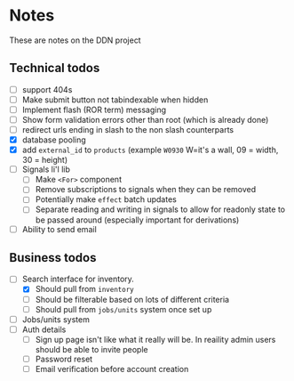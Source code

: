 # Notes

These are notes on the DDN project

## Technical todos
- [ ] support 404s
- [ ] Make submit button not tabindexable when hidden
- [ ] Implement flash (ROR term) messaging
- [ ] Show form validation errors other than root (which is already done)
- [ ] redirect urls ending in slash to the non slash counterparts
- [x] database pooling
- [x] add `external_id` to `products` (example `W0930` W=it's a wall, 09 = width, 30 = height)
- [ ] Signals li'l lib
    - [ ] Make `<For>` component
    - [ ] Remove subscriptions to signals when they can be removed
    - [ ] Potentially make `effect` batch updates
    - [ ] Separate reading and writing in signals to allow for readonly state to be passed around (especially important for derivations)
- [ ] Ability to send email

## Business todos
- [ ] Search interface for inventory.
    - [x] Should pull from `inventory`
    - [ ] Should be filterable based on lots of different criteria
    - [ ] Should pull from `jobs/units` system once set up
- [ ] Jobs/units system
- [ ] Auth details
    - [ ] Sign up page isn't like what it really will be. In reaility admin users should be able to invite people
    - [ ] Password reset
    - [ ] Email verification before account creation
